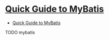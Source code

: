 # [Quick Guide to MyBatis](https://www.baeldung.com/mybatis)

- [Quick Guide to MyBatis](#quick-guide-to-mybatis)











TODO mybatis
